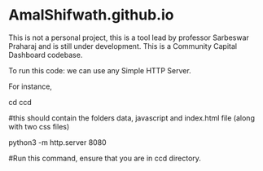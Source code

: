 # AmalShifwath.github.io
This is not a personal project, this is a tool lead by professor Sarbeswar Praharaj and is still under development.
This is a Community Capital Dashboard codebase.

To run this code: we can use any Simple HTTP Server.

For instance,

cd ccd 

#this should contain the folders data, javascript and index.html file (along with two css files)

python3 -m http.server 8080 

#Run this command, ensure that you are in ccd directory.
